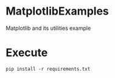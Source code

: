 # MatplotlibExamples
 Matplotlib and its utilities example

# Execute
`` pip install -r requirements.txt ``
